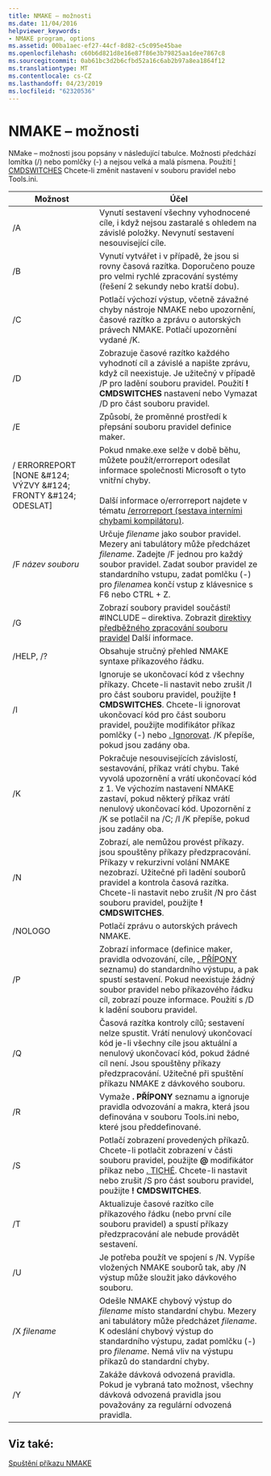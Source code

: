 ```yaml
---
title: NMAKE – možnosti
ms.date: 11/04/2016
helpviewer_keywords:
- NMAKE program, options
ms.assetid: 00ba1aec-ef27-44cf-8d82-c5c095e45bae
ms.openlocfilehash: c60b6d821d8e16e87f86e3b79825aa1dee7867c8
ms.sourcegitcommit: 0ab61bc3d2b6cfbd52a16c6ab2b97a8ea1864f12
ms.translationtype: MT
ms.contentlocale: cs-CZ
ms.lasthandoff: 04/23/2019
ms.locfileid: "62320536"
---
```

# <a name="nmake-options"></a>NMAKE – možnosti

NMake – možnosti jsou popsány v následující tabulce. Možnosti předchází lomítka (/) nebo pomlčky (-) a nejsou velká a malá písmena. Použití [! CMDSWITCHES](makefile-preprocessing-directives.md) Chcete-li změnit nastavení v souboru pravidel nebo Tools.ini.

|Možnost|Účel|
|------------|-------------|
|/A|Vynutí sestavení všechny vyhodnocené cíle, i když nejsou zastaralé s ohledem na závislé položky. Nevynutí sestavení nesouvisející cíle.|
|/B|Vynutí vytvářet i v případě, že jsou si rovny časová razítka. Doporučeno pouze pro velmi rychlé zpracování systémy (řešení 2 sekundy nebo kratší dobu).|
|/C|Potlačí výchozí výstup, včetně závažné chyby nástroje NMAKE nebo upozornění, časové razítko a zprávu o autorských právech NMAKE. Potlačí upozornění vydané /K.|
|/D|Zobrazuje časové razítko každého vyhodnotí cíl a závislé a napište zprávu, když cíl neexistuje. Je užitečný v případě /P pro ladění souboru pravidel. Použití **! CMDSWITCHES** nastavení nebo Vymazat /D pro část souboru pravidel.|
|/E|Způsobí, že proměnné prostředí k přepsání souboru pravidel definice maker.|
|/ ERRORREPORT [NONE &AMP;#124; VÝZVY &AMP;#124; FRONTY &AMP;#124; ODESLAT]|Pokud nmake.exe selže v době běhu, můžete použít/errorreport odesílat informace společnosti Microsoft o tyto vnitřní chyby.<br /><br /> Další informace o/errorreport najdete v tématu [/errorreport (sestava interními chybami kompilátoru)](errorreport-report-internal-compiler-errors.md).|
|/F *název souboru*|Určuje *filename* jako soubor pravidel. Mezery ani tabulátory může předcházet *filename*. Zadejte /F jednou pro každý soubor pravidel. Zadat soubor pravidel ze standardního vstupu, zadat pomlčku (-) pro *filename*a končí vstup z klávesnice s F6 nebo CTRL + Z.|
|/G|Zobrazí soubory pravidel součástí! #INCLUDE – direktiva.  Zobrazit [direktivy předběžného zpracování souboru pravidel](makefile-preprocessing-directives.md) Další informace.|
|/HELP, /?|Obsahuje stručný přehled NMAKE syntaxe příkazového řádku.|
|/I|Ignoruje se ukončovací kód z všechny příkazy. Chcete-li nastavit nebo zrušit /I pro část souboru pravidel, použijte **! CMDSWITCHES**. Chcete-li ignorovat ukončovací kód pro část souboru pravidel, použijte modifikátor příkaz pomlčky (-) nebo [. Ignorovat](dot-directives.md). /K přepíše, pokud jsou zadány oba.|
|/K|Pokračuje nesouvisejících závislostí, sestavování, příkaz vrátí chybu. Také vyvolá upozornění a vrátí ukončovací kód z 1. Ve výchozím nastavení NMAKE zastaví, pokud některý příkaz vrátí nenulový ukončovací kód. Upozornění z /K se potlačil na /C; /I /K přepíše, pokud jsou zadány oba.|
|/N|Zobrazí, ale nemůžou provést příkazy. jsou spouštěny příkazy předzpracování. Příkazy v rekurzivní volání NMAKE nezobrazí. Užitečné při ladění souborů pravidel a kontrola časová razítka. Chcete-li nastavit nebo zrušit /N pro část souboru pravidel, použijte **! CMDSWITCHES**.|
|/NOLOGO|Potlačí zprávu o autorských právech NMAKE.|
|/P|Zobrazí informace (definice maker, pravidla odvozování, cíle, [. PŘÍPONY](dot-directives.md) seznamu) do standardního výstupu, a pak spustí sestavení. Pokud neexistuje žádný soubor pravidel nebo příkazového řádku cíl, zobrazí pouze informace. Použití s /D k ladění souboru pravidel.|
|/Q|Časová razítka kontroly cílů; sestavení nelze spustit. Vrátí nenulový ukončovací kód je-li všechny cíle jsou aktuální a nenulový ukončovací kód, pokud žádné cíl není. Jsou spouštěny příkazy předzpracování. Užitečné při spuštění příkazu NMAKE z dávkového souboru.|
|/R|Vymaže **. PŘÍPONY** seznamu a ignoruje pravidla odvozování a makra, která jsou definována v souboru Tools.ini nebo, které jsou předdefinované.|
|/S|Potlačí zobrazení provedených příkazů. Chcete-li potlačit zobrazení v části souboru pravidel, použijte **\@** modifikátor příkaz nebo [. TICHÉ](dot-directives.md). Chcete-li nastavit nebo zrušit /S pro část souboru pravidel, použijte **! CMDSWITCHES**.|
|/T|Aktualizuje časové razítko cíle příkazového řádku (nebo první cíle souboru pravidel) a spustí příkazy předzpracování ale nebude provádět sestavení.|
|/U|Je potřeba použít ve spojení s /N. Vypíše vložených NMAKE souborů tak, aby /N výstup může sloužit jako dávkového souboru.|
|/X *filename*|Odešle NMAKE chybový výstup do *filename* místo standardní chybu. Mezery ani tabulátory může předcházet *filename*. K odeslání chybový výstup do standardního výstupu, zadat pomlčku (-) pro *filename*. Nemá vliv na výstupu příkazů do standardní chyby.|
|/Y|Zakáže dávková odvozená pravidla. Pokud je vybraná tato možnost, všechny dávková odvozená pravidla jsou považovány za regulární odvozená pravidla.|

## <a name="see-also"></a>Viz také:

[Spuštění příkazu NMAKE](running-nmake.md)
